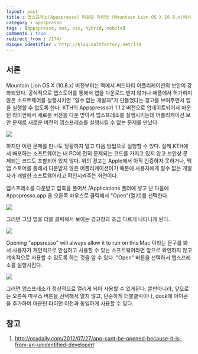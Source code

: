 ```yaml
---
layout: post
title : 앱스프레소(Appspresso) 마운틴 라이언 (Mountain Lion OS X 10.8.x)에서 바로 실행되지 않을 때
category : appspresso
tags : [appspresso, mac, osx, hybrid, mobile]
comments : true
redirect_from : /174/
disqus_identifier : http://blog.saltfactory.net/174
---
```


## 서론

Mountain Lion OS X (10.8.x) 버전부터는 맥에서 써드파티 어플리케이션의 보안이 강화되었다. 공식적으로 앱스토어를 통해서 앱을 다운로드 받지 않거나 애플에서 허가하지 않은 소프트웨어를 실행시키면 "알수 없는 개발자"가 만들었다는 경고를 보여주면서 앱을 실행할 수 없도록 한다. KTH의 Appspresso가 1.1.2 버전으로 업데이트되어서 마운틴 라이언에서 새로운 버전을 다운 받아서 앱스프레소를 실행시키는데 어플리케이션 보안 문제로 새로운 버전의 앱스프레소를 실행시킬 수 없는 문제를 만났다.
<!--more-->

![](http://hbn-blog-assets.s3.ap-northeast-2.amazonaws.com/saltfactory/images/73edc30a-f152-41c7-8ee7-727d7b3c39ae)

하지만 이런 문제를 만나도 당황하지 말고 다음 방법으로 실행할 수 있다. 실제 KTH에서 배포하는 소프트웨어는 내 PC에 전혀 문제되는 코드를 가지고 있지 않고 보안상 문제되는 코드도 포함되어 있지 않다. 위의 경고는 Apple에서 아직 인증하지 못하거나, 맥 앱 스토어를 통해서 다운받지 않은 어플리케이션이기 때문에 사용자에게 알수 없는 개발자가 개발한 소프트웨어라고 확인시켜주는 화면이다.

앱스프레소를 다운받고 압축을 풀어서 /Applications 폴더에 넣고 난 다음에 Appspresso.app 을 오른쪽 마우스로 클릭해서 "Open"(열기)를 선택한다.

![](http://hbn-blog-assets.s3.ap-northeast-2.amazonaws.com/saltfactory/images/d2762864-95b4-4c9b-93b4-61193827530d)

그러면 그냥 앱을 더블 클릭해서 보이는 경고창과 조금 다르게 나타나게 된다.

![](http://hbn-blog-assets.s3.ap-northeast-2.amazonaws.com/saltfactory/images/668a5f3f-a028-44aa-8940-f6e2ffda8ae2)

Opening "appsresso" will always allow it to run on this Mac 이라는 문구를 봐서 사용자가 개인적으로 안심하고 사용할 수 있는 소프트웨어라면 앞으로 확인하지 않고 계속적으로 사용할 수 있도록 하는 것을 알 수 있다. "Open" 버튼을 선택하서 앱스프레소를 실행시킨다.

![](http://hbn-blog-assets.s3.ap-northeast-2.amazonaws.com/saltfactory/images/954ed189-0908-45d6-86d0-36c5cfe3ea84)

그러면 앱스프레소가 정상적으로 열리게 되어 사용할 수 있게된다. 뿐만아니라, 앞으로는 오른쪽 마우스 버튼을 선택해서 열지 않고, 단순하게 더블클릭이나, dock에 아이콘을 추가하여 마운틴 라이언 이전과 동일하게 사용할 수 있다.

## 참고

1. http://osxdaily.com/2012/07/27/app-cant-be-opened-because-it-is-from-an-unidentified-developer/


